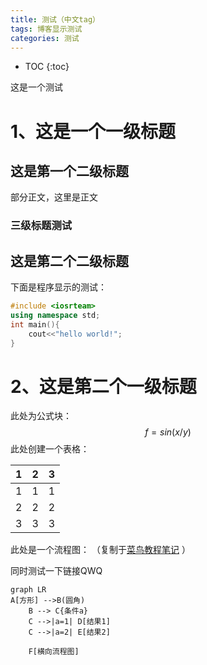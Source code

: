 ```yaml
---
title: 测试（中文tag）
tags: 博客显示测试
categories: 测试
---
```


* TOC
{:toc}

这是一个测试

# 1、这是一个一级标题

## 这是第一个二级标题

部分正文，这里是正文

### 三级标题测试

## 这是第二个二级标题

下面是程序显示的测试：

~~~c++
#include <iosrteam>
using namespace std;
int main(){
    cout<<"hello world!";
}
~~~

# 2、这是第二个一级标题

此处为公式块：
$$
f=sin(x/y)
$$
此处创建一个表格：

| 1    | 2    | 3    |
| ---- | ---- | ---- |
| 1    | 1    | 1    |
| 2    | 2    | 2    |
| 3    | 3    | 3    |

此处是一个流程图：
（复制于[菜鸟教程笔记](https://www.runoob.com/markdown/md-advance.html) ）

同时测试一下链接QWQ


```mermaid
graph LR
A[方形] -->B(圆角)
    B --> C{条件a}
    C -->|a=1| D[结果1]
    C -->|a=2| E[结果2]
    
    F[横向流程图]
    
```





